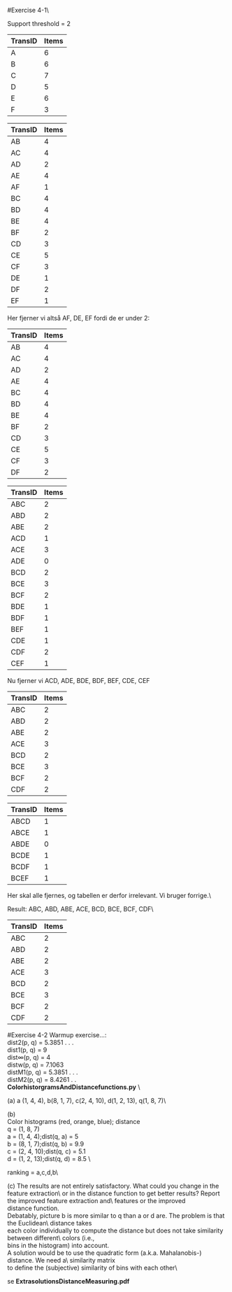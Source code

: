 #Exercise 4-1\

Support threshold = 2

| TransID | Items |
|---------|-------|
| A       | 6     |
| B       | 6     |
| C       | 7     |
| D       | 5     |
| E       | 6     |
| F       | 3     | \

| TransID | Items |
|---------|-------|
| AB      | 4     |
| AC      | 4     |
| AD      | 2     |
| AE      | 4     |
| AF      | 1     |
| BC      | 4     |
| BD      | 4     |
| BE      | 4     |
| BF      | 2     |
| CD      | 3     |
| CE      | 5     |
| CF      | 3     |
| DE      | 1     |
| DF      | 2     |
| EF      | 1     |\
Her fjerner vi altså AF, DE, EF fordi de er under 2:

| TransID | Items |
|---------|-------|
| AB      | 4     |
| AC      | 4     |
| AD      | 2     |
| AE      | 4     |
| BC      | 4     |
| BD      | 4     |
| BE      | 4     |
| BF      | 2     |
| CD      | 3     |
| CE      | 5     |
| CF      | 3     |
| DF      | 2     |\

| TransID | Items |
|---------|-------|
| ABC     | 2     |
| ABD     | 2     |
| ABE     | 2     |
| ACD     | 1     |
| ACE     | 3     |
| ADE     | 0     |
| BCD     | 2     |
| BCE     | 3     |
| BCF     | 2     |
| BDE     | 1     |
| BDF     | 1     |
| BEF     | 1     |
| CDE     | 1     |
| CDF     | 2     |
| CEF     | 1     |\
Nu fjerner vi ACD, ADE, BDE, BDF, BEF, CDE, CEF

| TransID | Items |
|---------|-------|
| ABC     | 2     |
| ABD     | 2     |
| ABE     | 2     |
| ACE     | 3     |
| BCD     | 2     |
| BCE     | 3     |
| BCF     | 2     |
| CDF     | 2     |\


| TransID | Items |
|---------|-------|
| ABCD    | 1     |
| ABCE    | 1     |
| ABDE    | 0     |
| BCDE    | 1     |
| BCDF    | 1     |
| BCEF    | 1     |\
Her skal alle fjernes, og tabellen er derfor irrelevant. Vi bruger forrige.\

Result: ABC, ABD, ABE, ACE, BCD, BCE, BCF, CDF\

| TransID | Items |
|---------|-------|
| ABC     | 2     |
| ABD     | 2     |
| ABE     | 2     |
| ACE     | 3     |
| BCD     | 2     |
| BCE     | 3     |
| BCF     | 2     |
| CDF     | 2     |\


#Exercise 4-2
Warmup exercise...: \
dist2(p, q) = 5.3851 . . .\
dist1(p, q) = 9\
dist∞(p, q) = 4\
distw(p, q) = 7.1063\
distM1(p, q) = 5.3851 . . .\
distM2(p, q) = 8.4261 . .\
**ColorhistorgramsAndDistancefunctions.py** \




(a) a (1, 4, 4), b(8, 1, 7), c(2, 4, 10), d(1, 2, 13), q(1, 8, 7)\

(b) \
Color histograms (red, orange, blue); distance\
q = (1, 8, 7)\
a = (1, 4, 4);dist(q, a) = 5\
b = (8, 1, 7);dist(q, b) = 9.9\
c = (2, 4, 10);dist(q, c) = 5.1\
d = (1, 2, 13);dist(q, d) = 8.5 \

ranking = a,c,d,b\

(c) The results are not entirely satisfactory. What could you change in the feature extraction\ or in the distance function to get better results? Report the improved feature extraction and\ features or the improved\
distance function.\
Debatably, picture b is more similar to q than a or d are. The problem is that the Euclidean\ distance takes\
each color individually to compute the distance but does not take similarity between different\ colors (i.e.,\
bins in the histogram) into account.\
A solution would be to use the quadratic form (a.k.a. Mahalanobis-) distance. We need a\ similarity matrix\
to define the (subjective) similarity of bins with each other\

se **ExtrasolutionsDistanceMeasuring.pdf**
